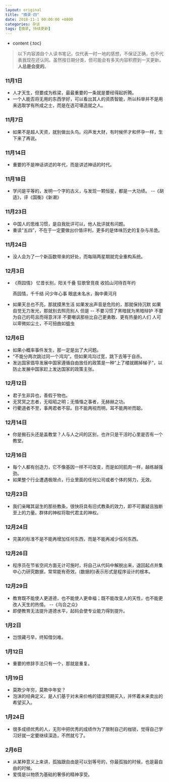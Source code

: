 ```yaml
---
layout: original
title: "摘录·四"
date: 2018-11-1 00:00:00 +0800 
categories: 杂谈
tags: [摘录, 持续更新]
---
```

* content
{:toc}

> 以下内容源自个人读书笔记，仅代表一时一地的感想，不保证正确，也不代表我现在还认同。虽然按日期分类，但可能会有多天内容积攒到一天更新。
<br> **人总是会变的**。

<!-- more -->

### 11月1日
* 人才天生，但要成为栋梁，最最重要的一条就是要经得起折腾。
* 一个人能否将无用的东西学好，可以看出其人的资质智能，所以科举并不是用来选取学有所成之士，而是在选可堪造就之人。

### 11月7日
* 如果不是超人天资，就别做出头鸟。闷声发大财，有时候怀才和怀孕一样，生下来了再说。

### 11月14日
* 重要的不是神话讲述的年代，而是讲述神话的时代。

### 11月18日
* 学问是平等的，发明一个字的古义，与发现一颗恒星，都是一大功绩。  --《胡适》，评《国衡》《新潮》

### 11月23日
* 中国人的思维习惯，是自我批评可以，他人批评就有问题。
* 重读“五四”，不在于一定要做出价值评判，更多的是体味历史的复杂与吊诡。

### 11月24日
* 没人会为了一个新函数带来的好处，而每隔两星期就完全重构系统。

### 12月3日
* 《燕园情》
    忆昔长别，阳关千叠
    狂歌曾竞夜
    收拾山河待百年约

    燕园情，千千结
    问少年心事
    眼底未名水，胸中黄河月

* 如果天总也不亮，那就摸黑生活
  如果发出声音是危险的，那就保持沉默
  如果自觉无力发光，那就别去照亮别人
  但是 -- 不要习惯了黑暗就为黑暗辩护
  不要为自己的苟且而得意洋洋
  不要嘲讽那些比自己更勇敢、更有热量的人们
  人可以卑微如尘土，不可扭曲如蛆虫

### 12月6日
* 如果小概率事件发生，那一定是出了大问题。
* “不能分两次跳过同一个鸿沟”。但如果鸿沟过宽，跳下去等于自杀。
* 发达国家倡导发展中国家遵循自由放任的政策是一种“上了楼就踢掉梯子”，以防止发展中国家赶上发达国家的政策主张。

### 12月12日
* 君子生非异也，善假于物也。
* 无冥冥之志者，无昭昭之明；无惛惛之事者，无赫赫之功。
* 行衢道者不至，事两君者不容。目不能两视而明，耳不能两听而聪。

### 12月14日
* 你是搬石头还是盖教堂？人与人之间的区别，也许只是干活时心里是否有一个教堂。

### 12月16日
* 每个人都有创造力，它不像基因一样不可改变，而是如同肌肉一样，越练越强劲。
* 如果整个行业遭遇极限点，行业里面的任何公司或者个体的努力，无效。

### 12月23日
* 我们亲睹其诞生的那些教条，很快将具有旧式教条的效力，即不可置疑且独断至上的力量。群体的神权将取代君主的神权。

### 12月24日
* 完美的标准不是不能再增加任何东西，而是不能再减少任何东西。

### 12月26日
* 程序员在节省空间方面无计可施时，将自己从代码中解脱出来，退回起点并集中心力研究数据，常常能有奇效。(数据的)表示形式是程序设计的根本。

### 12月29日
* 教育既不能使人更道德，也不能使人更幸福；既不能改变人的天性，也不能更改人天生的热情。  --《乌合之众》
* 即便教育无法提升道德水平，起码会使专业能力得到提升。

### 1月2日
* 岂恨藏弓早，终知借剑难。

### 1月12日
* 重要的修辞手法只有一个，那就是重复。

### 1月19日
* 莫欺少年穷，莫欺中年安？
* 泡沫的经典定义，是人们基于对未来价格的错误预期买入，并怀着未来卖出的希望买入。

### 1月24日
* 很多成绩优秀的人，无形中把优秀的成绩作为了限制自己的枷锁，觉得自己学习好就一定要继续深造，不然就亏了。

### 2月6日
* 从某种意义上来讲，孤独跟自由是可以划等号的，你最孤独的时候，也是最自由的时候。
* 爱情是以物质为基础的奢侈的精神享受。